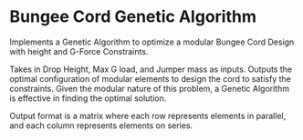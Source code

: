 # Bungee Cord Genetic Algorithm
Implements a Genetic Algorithm to optimize a modular Bungee Cord Design with height and G-Force Constraints.

Takes in Drop Height, Max G load, and Jumper mass as inputs. Outputs the optimal configuration of modular elements to design the cord to satisfy the constraints. Given the modular nature of this problem, a Genetic Algorithm is effective in finding the optimal solution.

Output format is a matrix where each row represents elements in parallel, and each column represents elements on series.
